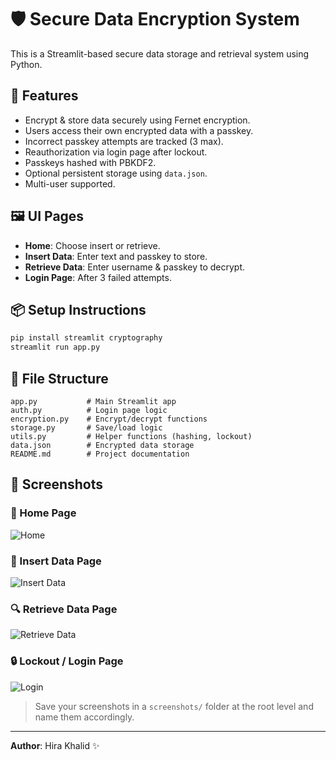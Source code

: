# 🛡️ Secure Data Encryption System

This is a Streamlit-based secure data storage and retrieval system using Python.

## 🚀 Features
- Encrypt & store data securely using Fernet encryption.
- Users access their own encrypted data with a passkey.
- Incorrect passkey attempts are tracked (3 max).
- Reauthorization via login page after lockout.
- Passkeys hashed with PBKDF2.
- Optional persistent storage using `data.json`.
- Multi-user supported.

## 🖼️ UI Pages
- **Home**: Choose insert or retrieve.
- **Insert Data**: Enter text and passkey to store.
- **Retrieve Data**: Enter username & passkey to decrypt.
- **Login Page**: After 3 failed attempts.

## 📦 Setup Instructions
```bash
pip install streamlit cryptography
streamlit run app.py
```

## 📁 File Structure
```
app.py           # Main Streamlit app
auth.py          # Login page logic
encryption.py    # Encrypt/decrypt functions
storage.py       # Save/load logic
utils.py         # Helper functions (hashing, lockout)
data.json        # Encrypted data storage
README.md        # Project documentation
```

## 📸 Screenshots

### 🔐 Home Page
![Home](screenshots/home.png)

### 📝 Insert Data Page
![Insert Data](screenshots/insert.png)

### 🔍 Retrieve Data Page
![Retrieve Data](screenshots/retrieve.png)

### 🔒 Lockout / Login Page
![Login](screenshots/login.png)

> Save your screenshots in a `screenshots/` folder at the root level and name them accordingly.

---
**Author**: Hira Khalid ✨
